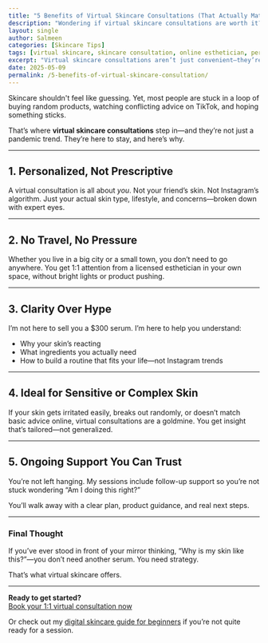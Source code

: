```yaml
---
title: "5 Benefits of Virtual Skincare Consultations (That Actually Matter)"
description: "Wondering if virtual skincare consultations are worth it? Here are 5 real reasons they're changing the way people take care of their skin—from anywhere."
layout: single
author: Salmeen
categories: [Skincare Tips]
tags: [virtual skincare, skincare consultation, online esthetician, personalized routine, skincare advice]
excerpt: "Virtual skincare consultations aren’t just convenient—they’re a smarter, more focused way to get personalized skincare help, without the pressure or confusion."
date: 2025-05-09
permalink: /5-benefits-of-virtual-skincare-consultation/
---
```


Skincare shouldn't feel like guessing. Yet, most people are stuck in a loop of buying random products, watching conflicting advice on TikTok, and hoping something sticks.

That’s where **virtual skincare consultations** step in—and they’re not just a pandemic trend. They’re here to stay, and here’s why.

---

## 1. **Personalized, Not Prescriptive**

A virtual consultation is all about *you*. Not your friend’s skin. Not Instagram’s algorithm. Just your actual skin type, lifestyle, and concerns—broken down with expert eyes.

---

## 2. **No Travel, No Pressure**

Whether you live in a big city or a small town, you don’t need to go anywhere. You get 1:1 attention from a licensed esthetician in your own space, without bright lights or product pushing.

---

## 3. **Clarity Over Hype**

I’m not here to sell you a $300 serum. I’m here to help you understand:
- Why your skin’s reacting
- What ingredients you actually need
- How to build a routine that fits your life—not Instagram trends

---

## 4. **Ideal for Sensitive or Complex Skin**

If your skin gets irritated easily, breaks out randomly, or doesn’t match basic advice online, virtual consultations are a goldmine. You get insight that’s tailored—not generalized.

---

## 5. **Ongoing Support You Can Trust**

You’re not left hanging. My sessions include follow-up support so you’re not stuck wondering “Am I doing this right?”

You’ll walk away with a clear plan, product guidance, and real next steps.

---

### Final Thought

If you’ve ever stood in front of your mirror thinking, “Why is my skin like this?”—you don’t need another serum. You need strategy.

That’s what virtual skincare offers.

---

**Ready to get started?**  
[Book your 1:1 virtual consultation now](/book-now)

Or check out my [digital skincare guide for beginners](/shop) if you’re not quite ready for a session.
